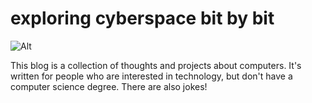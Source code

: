 # exploring cyberspace bit by bit

![Alt](/pictures/calvin_and_hobbes.jpg "with love to Bill Waterson")

This blog is a collection of thoughts and projects about computers. It's written for people who are interested in technology, but don't have a computer science degree. There are also jokes!

